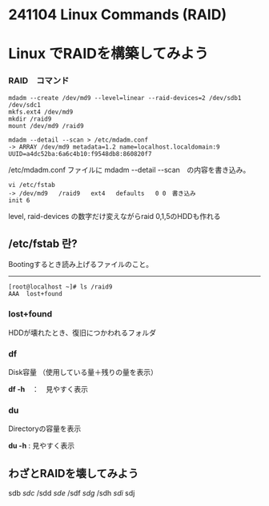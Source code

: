 # 241104 Linux Commands (RAID)

# Linux でRAIDを構築してみよう
### RAID　コマンド
```shell
mdadm --create /dev/md9 --level=linear --raid-devices=2 /dev/sdb1 /dev/sdc1
mkfs.ext4 /dev/md9
mkdir /raid9
mount /dev/md9 /raid9
```
```shell
mdadm --detail --scan > /etc/mdadm.conf
-> ARRAY /dev/md9 metadata=1.2 name=localhost.localdomain:9 UUID=a4dc52ba:6a6c4b10:f9548db8:860820f7
```
/etc/mdadm.conf ファイルに mdadm --detail --scan　の内容を書き込み。

```shell
vi /etc/fstab
-> /dev/md9   /raid9   ext4   defaults   0 0　書き込み
init 6
```

level, raid-devices の数字だけ変えながらraid 0,1,5のHDDも作れる
## /etc/fstab 란?

Bootingするとき読み上げるファイルのこと。
___
```shell
[root@localhost ~]# ls /raid9
AAA  lost+found
```
### lost+found

HDDが壊れたとき、復旧につかわれるフォルダ

### df

Disk容量 （使用している量＋残りの量を表示）

**df -h**　：　見やすく表示

### du

Directoryの容量を表示

**du -h** : 見やすく表示

## わざとRAIDを壊してみよう
sdb *sdc* /sdd *sde* /sdf *sdg* /sdh *sdi* sdj

